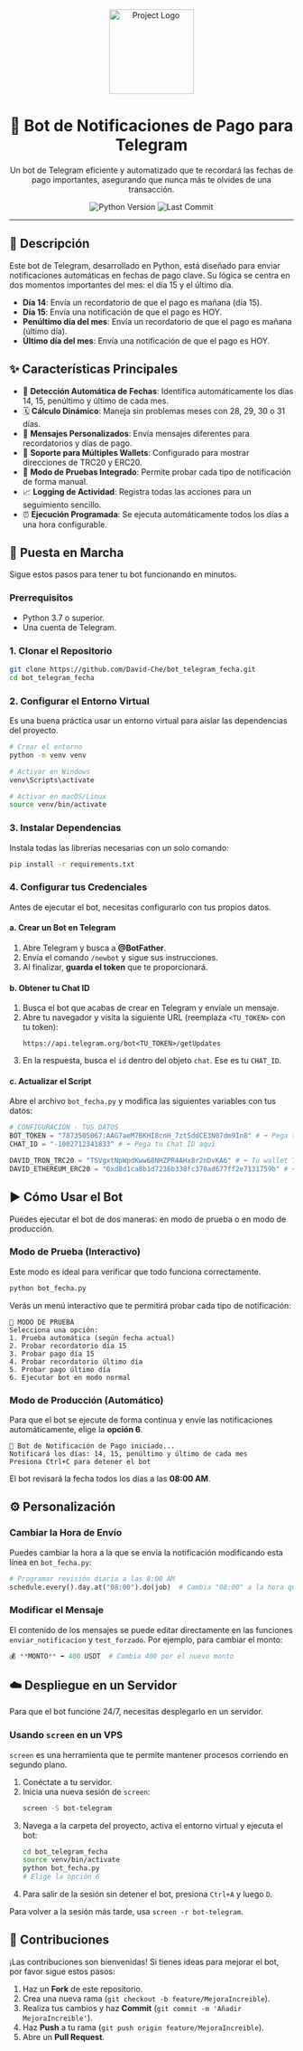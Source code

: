 <div align="center">
  <img src="https://raw.githubusercontent.com/David-Che/Resources-Git/main/bots/notificaciones-de-pago/logo.png" alt="Project Logo" width="150">
  <h1 align="center">🤖 Bot de Notificaciones de Pago para Telegram</h1>
  <p align="center">
    Un bot de Telegram eficiente y automatizado que te recordará las fechas de pago importantes, asegurando que nunca más te olvides de una transacción.
  </p>
  <p align="center">
    <img src="https://img.shields.io/badge/Python-3.7%2B-blue?style=for-the-badge&logo=python" alt="Python Version">
    <img src="https://img.shields.io/github/last-commit/David-Che/bot_telegram_fecha?style=for-the-badge" alt="Last Commit">
  </p>
</div>

---

## 🌟 Descripción

Este bot de Telegram, desarrollado en Python, está diseñado para enviar notificaciones automáticas en fechas de pago clave. Su lógica se centra en dos momentos importantes del mes: el día 15 y el último día.

- **Día 14**: Envía un recordatorio de que el pago es mañana (día 15).
- **Día 15**: Envía una notificación de que el pago es HOY.
- **Penúltimo día del mes**: Envía un recordatorio de que el pago es mañana (último día).
- **Último día del mes**: Envía una notificación de que el pago es HOY.

## ✨ Características Principales

- 📅 **Detección Automática de Fechas**: Identifica automáticamente los días 14, 15, penúltimo y último de cada mes.
- 🗓️ **Cálculo Dinámico**: Maneja sin problemas meses con 28, 29, 30 o 31 días.
- 💬 **Mensajes Personalizados**: Envía mensajes diferentes para recordatorios y días de pago.
- 💼 **Soporte para Múltiples Wallets**: Configurado para mostrar direcciones de TRC20 y ERC20.
- 🧪 **Modo de Pruebas Integrado**: Permite probar cada tipo de notificación de forma manual.
- 📈 **Logging de Actividad**: Registra todas las acciones para un seguimiento sencillo.
- ⏰ **Ejecución Programada**: Se ejecuta automáticamente todos los días a una hora configurable.

## 🚀 Puesta en Marcha

Sigue estos pasos para tener tu bot funcionando en minutos.

### Prerrequisitos

- Python 3.7 o superior.
- Una cuenta de Telegram.

### 1. Clonar el Repositorio

```bash
git clone https://github.com/David-Che/bot_telegram_fecha.git
cd bot_telegram_fecha
```

### 2. Configurar el Entorno Virtual

Es una buena práctica usar un entorno virtual para aislar las dependencias del proyecto.

```bash
# Crear el entorno
python -m venv venv

# Activar en Windows
venv\Scripts\activate

# Activar en macOS/Linux
source venv/bin/activate
```

### 3. Instalar Dependencias

Instala todas las librerías necesarias con un solo comando:

```bash
pip install -r requirements.txt
```

### 4. Configurar tus Credenciales

Antes de ejecutar el bot, necesitas configurarlo con tus propios datos.

#### a. Crear un Bot en Telegram
1.  Abre Telegram y busca a **@BotFather**.
2.  Envía el comando `/newbot` y sigue sus instrucciones.
3.  Al finalizar, **guarda el token** que te proporcionará.

#### b. Obtener tu Chat ID
1.  Busca el bot que acabas de crear en Telegram y envíale un mensaje.
2.  Abre tu navegador y visita la siguiente URL (reemplaza `<TU_TOKEN>` con tu token):
    ```
    https://api.telegram.org/bot<TU_TOKEN>/getUpdates
    ```
3.  En la respuesta, busca el `id` dentro del objeto `chat`. Ese es tu `CHAT_ID`.

#### c. Actualizar el Script
Abre el archivo `bot_fecha.py` y modifica las siguientes variables con tus datos:

```python
# CONFIGURACIÓN - TUS DATOS
BOT_TOKEN = "7873505067:AAG7aeM7BKHI8cnH_7ztSddCE3N07dm9In8" # ⬅️ Pega tu token aquí
CHAT_ID = "-1002712341833" # ⬅️ Pega tu Chat ID aquí

DAVID_TRON_TRC20 = "TSVgxtNpWpdKww68NHZPR4AHx8r2nDvKA6" # ⬅️ Tu wallet TRC20
DAVID_ETHEREUM_ERC20 = "0xd8d1ca8b1d7236b338fc370ad677ff2e7131759b" # ⬅️ Tu wallet ERC20
```

## ▶️ Cómo Usar el Bot

Puedes ejecutar el bot de dos maneras: en modo de prueba o en modo de producción.

### Modo de Prueba (Interactivo)

Este modo es ideal para verificar que todo funciona correctamente.

```bash
python bot_fecha.py
```

Verás un menú interactivo que te permitirá probar cada tipo de notificación:

```
🧪 MODO DE PRUEBA
Selecciona una opción:
1. Prueba automática (según fecha actual)
2. Probar recordatorio día 15
3. Probar pago día 15
4. Probar recordatorio último día
5. Probar pago último día
6. Ejecutar bot en modo normal
```

### Modo de Producción (Automático)

Para que el bot se ejecute de forma continua y envíe las notificaciones automáticamente, elige la **opción 6**.

```
🤖 Bot de Notificación de Pago iniciado...
Notificará los días: 14, 15, penúltimo y último de cada mes
Presiona Ctrl+C para detener el bot
```
El bot revisará la fecha todos los días a las **08:00 AM**.

## ⚙️ Personalización

### Cambiar la Hora de Envío

Puedes cambiar la hora a la que se envía la notificación modificando esta línea en `bot_fecha.py`:

```python
# Programar revisión diaria a las 8:00 AM
schedule.every().day.at("08:00").do(job)  # Cambia "08:00" a la hora que prefieras (formato 24h)
```

### Modificar el Mensaje

El contenido de los mensajes se puede editar directamente en las funciones `enviar_notificacion` y `test_forzado`. Por ejemplo, para cambiar el monto:

```python
💰 **MONTO** ➡️ 400 USDT  # Cambia 400 por el nuevo monto
```

## ☁️ Despliegue en un Servidor

Para que el bot funcione 24/7, necesitas desplegarlo en un servidor.

### Usando `screen` en un VPS

`screen` es una herramienta que te permite mantener procesos corriendo en segundo plano.

1.  Conéctate a tu servidor.
2.  Inicia una nueva sesión de `screen`:
    ```bash
    screen -S bot-telegram
    ```
3.  Navega a la carpeta del proyecto, activa el entorno virtual y ejecuta el bot:
    ```bash
    cd bot_telegram_fecha
    source venv/bin/activate
    python bot_fecha.py
    # Elige la opción 6
    ```
4.  Para salir de la sesión sin detener el bot, presiona `Ctrl+A` y luego `D`.

Para volver a la sesión más tarde, usa `screen -r bot-telegram`.

## 🤝 Contribuciones

¡Las contribuciones son bienvenidas! Si tienes ideas para mejorar el bot, por favor sigue estos pasos:

1.  Haz un **Fork** de este repositorio.
2.  Crea una nueva rama (`git checkout -b feature/MejoraIncreible`).
3.  Realiza tus cambios y haz **Commit** (`git commit -m 'Añadir MejoraIncreible'`).
4.  Haz **Push** a tu rama (`git push origin feature/MejoraIncreible`).
5.  Abre un **Pull Request**.